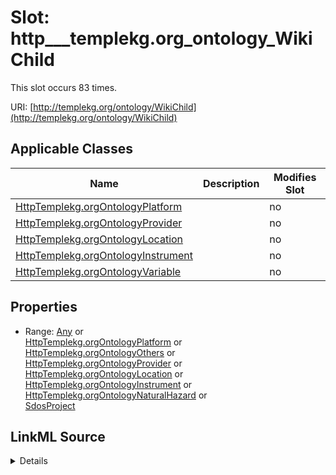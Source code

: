 

# Slot: http___templekg.org_ontology_WikiChild




This slot occurs 83 times.


URI: [http://templekg.org/ontology/WikiChild](http://templekg.org/ontology/WikiChild)



<!-- no inheritance hierarchy -->





## Applicable Classes

| Name | Description | Modifies Slot |
| --- | --- | --- |
| [HttpTemplekg.orgOntologyPlatform](../classes/HttpTemplekg.orgOntologyPlatform.md) |  |  no  |
| [HttpTemplekg.orgOntologyProvider](../classes/HttpTemplekg.orgOntologyProvider.md) |  |  no  |
| [HttpTemplekg.orgOntologyLocation](../classes/HttpTemplekg.orgOntologyLocation.md) |  |  no  |
| [HttpTemplekg.orgOntologyInstrument](../classes/HttpTemplekg.orgOntologyInstrument.md) |  |  no  |
| [HttpTemplekg.orgOntologyVariable](../classes/HttpTemplekg.orgOntologyVariable.md) |  |  no  |







## Properties

* Range: [Any](../classes/Any.md)&nbsp;or&nbsp;<br />[HttpTemplekg.orgOntologyPlatform](../classes/HttpTemplekg.orgOntologyPlatform.md)&nbsp;or&nbsp;<br />[HttpTemplekg.orgOntologyOthers](../classes/HttpTemplekg.orgOntologyOthers.md)&nbsp;or&nbsp;<br />[HttpTemplekg.orgOntologyProvider](../classes/HttpTemplekg.orgOntologyProvider.md)&nbsp;or&nbsp;<br />[HttpTemplekg.orgOntologyLocation](../classes/HttpTemplekg.orgOntologyLocation.md)&nbsp;or&nbsp;<br />[HttpTemplekg.orgOntologyInstrument](../classes/HttpTemplekg.orgOntologyInstrument.md)&nbsp;or&nbsp;<br />[HttpTemplekg.orgOntologyNaturalHazard](../classes/HttpTemplekg.orgOntologyNaturalHazard.md)&nbsp;or&nbsp;<br />[SdosProject](../classes/SdosProject.md)







## LinkML Source

<details>

```yaml
name: http___templekg.org_ontology_WikiChild
from_schema: okns:climatepub4-kg
rank: 1000
slot_uri: http://templekg.org/ontology/WikiChild
alias: http___templekg.org_ontology_WikiChild
domain_of:
- http___templekg.org_ontology_Instrument
- http___templekg.org_ontology_Location
- http___templekg.org_ontology_Platform
- http___templekg.org_ontology_Provider
- http___templekg.org_ontology_Variable
range: Any
any_of:
- range: http___templekg.org_ontology_Platform
- range: http___templekg.org_ontology_Others
- range: http___templekg.org_ontology_Provider
- range: http___templekg.org_ontology_Location
- range: http___templekg.org_ontology_Instrument
- range: http___templekg.org_ontology_NaturalHazard
- range: sdos_Project

```
</details>